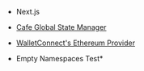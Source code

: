 - Next.js
- [Cafe Global State Manager](https://github.com/glitch-txs/cafe)
- [WalletConnect's Ethereum Provider](https://docs.walletconnect.com/2.0/web/providers/ethereum)

- Empty Namespaces Test*